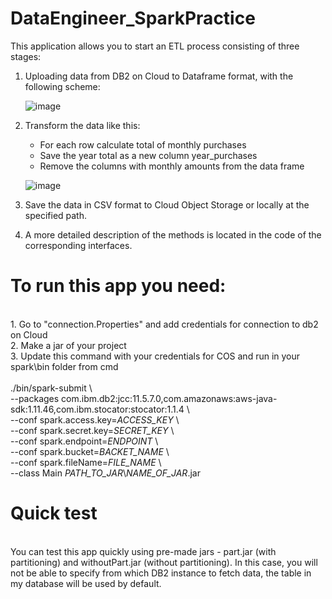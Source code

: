 # DataEngineer_SparkPractice
This application allows you to start an ETL process consisting of three stages:
1) Uploading data from DB2 on Cloud to Dataframe format, with the following scheme:

    ![image](https://user-images.githubusercontent.com/73712980/163964020-6ccea6c1-4d99-4788-bbf0-e66d4d84867d.png)
    
2) Transform the data like this:
   * For each row calculate total of monthly purchases
   * Save the year total as a new column year_purchases
   * Remove the columns with monthly amounts from the data frame

    ![image](https://user-images.githubusercontent.com/73712980/163964187-d6451539-554f-4575-b728-88d28b14e2a4.png)
 
3) Save the data in CSV format to Cloud Object Storage or locally at the specified path.
4) A more detailed description of the methods is located in the code of the corresponding interfaces.

# To run this app you need:
<br>
1. Go to "connection.Properties" and add credentials for connection to db2 on Cloud
<br>
2. Make a jar of your project
<br>
3. Update this command with your credentials for COS and run in your spark\bin folder from cmd 
<br>
<br>./bin/spark-submit \
<br>
--packages com.ibm.db2:jcc:11.5.7.0,com.amazonaws:aws-java-sdk:1.11.46,com.ibm.stocator:stocator:1.1.4 \
<br>
--conf spark.access.key=<i>ACCESS_KEY</i> \
<br>
--conf spark.secret.key=<i>SECRET_KEY</i> \
<br>
--conf spark.endpoint=<i>ENDPOINT</i> \
<br>
--conf spark.bucket=<i>BACKET_NAME</i> \
<br>
--conf spark.fileName=<i>FILE_NAME</i> \
<br>
--class Main <i>PATH_TO_JAR</i>\<i>NAME_OF_JAR</i>.jar</b>

# Quick test
<br>
You can test this app quickly using pre-made jars - part.jar (with partitioning) and withoutPart.jar (without partitioning).
In this case, you will not be able to specify from which DB2 instance to fetch data, the table in my database will be used by default.
